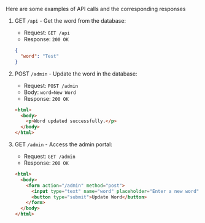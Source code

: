  Here are some examples of API calls and the corresponding responses

1. GET `/api` - Get the word from the database:
   - Request: `GET /api`
   - Response: `200 OK`
   ```json
   {
     "word": "Test"
   }
   ```

2. POST `/admin` - Update the word in the database:
   - Request: `POST /admin`
   - Body: `word=New Word`
   - Response: `200 OK`
   ```html
   <html>
     <body>
       <p>Word updated successfully.</p>
     </body>
   </html>
   ```

3. GET `/admin` - Access the admin portal:
   - Request: `GET /admin`
   - Response: `200 OK`
   ```html
   <html>
     <body>
       <form action="/admin" method="post">
         <input type="text" name="word" placeholder="Enter a new word">
         <button type="submit">Update Word</button>
       </form>
     </body>
   </html>
   ```
